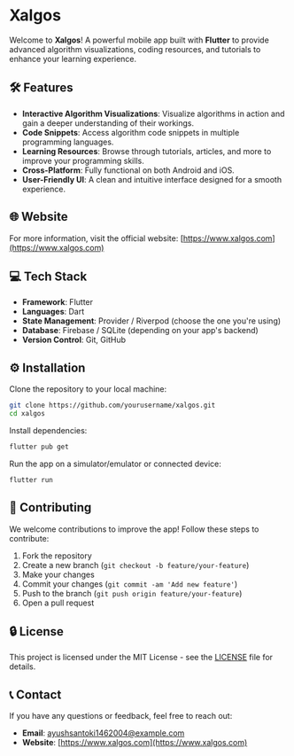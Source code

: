 # Xalgos

Welcome to **Xalgos**! A powerful mobile app built with **Flutter** to provide advanced algorithm visualizations, coding resources, and tutorials to enhance your learning experience.

## 🛠️ Features

- **Interactive Algorithm Visualizations**: Visualize algorithms in action and gain a deeper understanding of their workings.
- **Code Snippets**: Access algorithm code snippets in multiple programming languages.
- **Learning Resources**: Browse through tutorials, articles, and more to improve your programming skills.
- **Cross-Platform**: Fully functional on both Android and iOS.
- **User-Friendly UI**: A clean and intuitive interface designed for a smooth experience.

## 🌐 Website

For more information, visit the official website: [https://www.xalgos.com](https://www.xalgos.com)

## 💻 Tech Stack

- **Framework**: Flutter
- **Languages**: Dart
- **State Management**: Provider / Riverpod (choose the one you're using)
- **Database**: Firebase / SQLite (depending on your app's backend)
- **Version Control**: Git, GitHub

## ⚙️ Installation

Clone the repository to your local machine:

```bash
git clone https://github.com/yourusername/xalgos.git
cd xalgos
```

Install dependencies:

```bash
flutter pub get
```

Run the app on a simulator/emulator or connected device:

```bash
flutter run
```

## 📝 Contributing

We welcome contributions to improve the app! Follow these steps to contribute:

1. Fork the repository
2. Create a new branch (`git checkout -b feature/your-feature`)
3. Make your changes
4. Commit your changes (`git commit -am 'Add new feature'`)
5. Push to the branch (`git push origin feature/your-feature`)
6. Open a pull request

## 🔒 License

This project is licensed under the MIT License - see the [LICENSE](LICENSE) file for details.

## 📞 Contact

If you have any questions or feedback, feel free to reach out:

- **Email**: [ayushsantoki1462004@example.com](mailto:ayushsantoki1462004@example.com)
- **Website**: [https://www.xalgos.com](https://www.xalgos.com)
